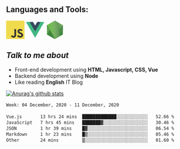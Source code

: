 ## **Languages and Tools:**      
<code><img height="50" src="https://raw.githubusercontent.com/github/explore/80688e429a7d4ef2fca1e82350fe8e3517d3494d/topics/javascript/javascript.png"></code>
<code><img height="50"  src="https://raw.githubusercontent.com/github/explore/80688e429a7d4ef2fca1e82350fe8e3517d3494d/topics/vue/vue.png"></code>
<code><img height="50"  src="https://raw.githubusercontent.com/github/explore/80688e429a7d4ef2fca1e82350fe8e3517d3494d/topics/nodejs/nodejs.png"></code>

## *Talk to me about*
- Front-end development using **HTML, Javascript, CSS, Vue**
- Backend development using **Node**
- Like reading **English** IT Blog    

[![Anurag's github stats](https://github-readme-stats.vercel.app/api?username=qdi5)](https://github.com/anuraghazra/github-readme-stats)    

<!--START_SECTION:waka-->
```text
Week: 04 December, 2020 - 11 December, 2020

Vue.js       13 hrs 24 mins  █████████████░░░░░░░░░░░░   52.66 % 
JavaScript   7 hrs 45 mins   ███████▓░░░░░░░░░░░░░░░░░   30.46 % 
JSON         1 hr 39 mins    █▓░░░░░░░░░░░░░░░░░░░░░░░   06.54 % 
Markdown     1 hr 23 mins    █▒░░░░░░░░░░░░░░░░░░░░░░░   05.46 % 
Other        24 mins         ▒░░░░░░░░░░░░░░░░░░░░░░░░   01.60 % 
```
<!--END_SECTION:waka-->
